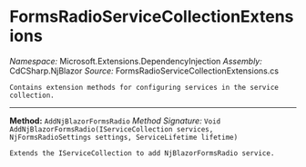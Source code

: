 # FormsRadioServiceCollectionExtensions

*Namespace:* Microsoft.Extensions.DependencyInjection
*Assembly:* CdCSharp.NjBlazor
*Source:* FormsRadioServiceCollectionExtensions.cs



    Contains extension methods for configuring services in the service collection.
    
---

**Method:** `AddNjBlazorFormsRadio`
*Method Signature:* `Void AddNjBlazorFormsRadio(IServiceCollection services, NjFormsRadioSettings settings, ServiceLifetime lifetime)`


    Extends the IServiceCollection to add NjBlazorFormsRadio service.
    


